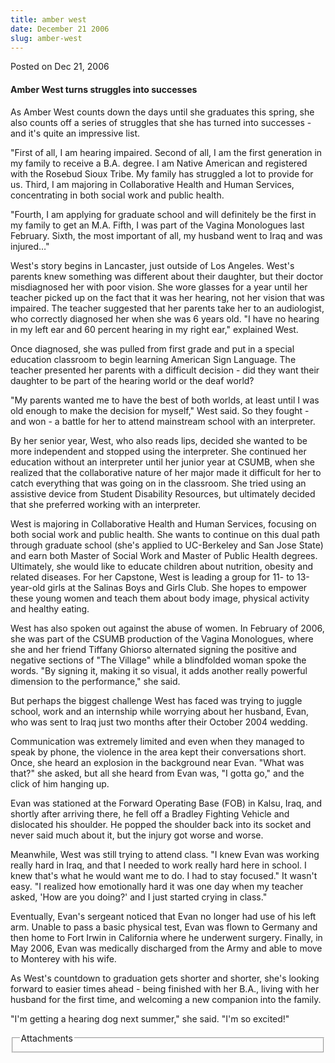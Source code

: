```yaml
---
title: amber west
date: December 21 2006
slug: amber-west
---
```





<span class="date">Posted on Dec 21, 2006    </span>
<h4>Amber West turns struggles into successes</h4>
<p>As Amber West counts down the days until she graduates this
spring, she also counts off a series of struggles that she has
turned into successes - and it&apos;s quite an impressive list.</p>
<p>&quot;First of all, I am hearing impaired. Second of all, I am the
first generation in my family to receive a B.A. degree. I am Native
American and registered with the Rosebud Sioux Tribe. My family has
struggled a lot to provide for us. Third, I am majoring in
Collaborative Health and Human Services, concentrating in both
social work and public health.</p>
<p>&quot;Fourth, I am applying for graduate school and will definitely
be the first in my family to get an M.A. Fifth, I was part of the
Vagina Monologues last February. Sixth, the most important of all,
my husband went to Iraq and was injured&#x2026;&quot;</p>
<p>West&apos;s story begins in Lancaster, just outside of Los Angeles.
West&apos;s parents knew something was different about their daughter,
but their doctor misdiagnosed her with poor vision. She wore
glasses for a year until her teacher picked up on the fact that it
was her hearing, not her vision that was impaired. The teacher
suggested that her parents take her to an audiologist, who
correctly diagnosed her when she was 6 years old. &quot;I have no
hearing in my left ear and 60 percent hearing in my right ear,&quot;
explained West.</p>
<p>Once diagnosed, she was pulled from first grade and put in a
special education classroom to begin learning American Sign
Language. The teacher presented her parents with a difficult
decision - did they want their daughter to be part of the hearing
world or the deaf world?</p>
<p>&quot;My parents wanted me to have the best of both worlds, at least
until I was old enough to make the decision for myself,&quot; West said.
So they fought - and won - a battle for her to attend mainstream
school with an interpreter.</p>
<p>By her senior year, West, who also reads lips, decided she
wanted to be more independent and stopped using the interpreter.
She continued her education without an interpreter until her junior
year at CSUMB, when she realized that the collaborative nature of
her major made it difficult for her to catch everything that was
going on in the classroom. She tried using an assistive device from
Student Disability Resources, but ultimately decided that she
preferred working with an interpreter.</p>
<p>West is majoring in Collaborative Health and Human Services,
focusing on both social work and public health. She wants to
continue on this dual path through graduate school (she&apos;s applied
to UC-Berkeley and San Jose State) and earn both Master of Social
Work and Master of Public Health degrees. Ultimately, she would
like to educate children about nutrition, obesity and related
diseases. For her Capstone, West is leading a group for 11- to
13-year-old girls at the Salinas Boys and Girls Club. She hopes to
empower these young women and teach them about body image, physical
activity and healthy eating.</p>
<p>West has also spoken out against the abuse of women. In February
of 2006, she was part of the CSUMB production of the Vagina
Monologues, where she and her friend Tiffany Ghiorso alternated
signing the positive and negative sections of &quot;The Village&quot; while a
blindfolded woman spoke the words. &quot;By signing it, making it so
visual, it adds another really powerful dimension to the
performance,&quot; she said.</p>
<p>But perhaps the biggest challenge West has faced was trying to
juggle school, work and an internship while worrying about her
husband, Evan, who was sent to Iraq just two months after their
October 2004 wedding.</p>
<p>Communication was extremely limited and even when they managed
to speak by phone, the violence in the area kept their
conversations short. Once, she heard an explosion in the background
near Evan. &quot;What was that?&quot; she asked, but all she heard from Evan
was, &quot;I gotta go,&quot; and the click of him hanging up.</p>
<p>Evan was stationed at the Forward Operating Base (FOB) in Kalsu,
Iraq, and shortly after arriving there, he fell off a Bradley
Fighting Vehicle and dislocated his shoulder. He popped the
shoulder back into its socket and never said much about it, but the
injury got worse and worse.</p>
<p>Meanwhile, West was still trying to attend class. &quot;I knew Evan
was working really hard in Iraq, and that I needed to work really
hard here in school. I knew that&apos;s what he would want me to do. I
had to stay focused.&quot; It wasn&apos;t easy. &quot;I realized how emotionally
hard it was one day when my teacher asked, &apos;How are you doing?&apos; and
I just started crying in class.&quot;</p>
<p>Eventually, Evan&apos;s sergeant noticed that Evan no longer had use
of his left arm. Unable to pass a basic physical test, Evan was
flown to Germany and then home to Fort Irwin in California where he
underwent surgery. Finally, in May 2006, Evan was medically
discharged from the Army and able to move to Monterey with his
wife.</p>
<p>As West&apos;s countdown to graduation gets shorter and shorter,
she&apos;s looking forward to easier times ahead - being finished with
her B.A., living with her husband for the first time, and welcoming
a new companion into the family.</p>
<p>&quot;I&apos;m getting a hearing dog next summer,&quot; she said. &quot;I&apos;m so
excited!&quot;</p>
<fieldset class="fieldgroup group-attachments">
<legend>Attachments</legend>
<div class="field field-type-emvideo field-field-attach-video">
<div class="field-items">
<div class="field-item odd">
<div class="emvideo emvideo-video emvideo-"/>
</div>
</div>
</div>
</fieldset>





